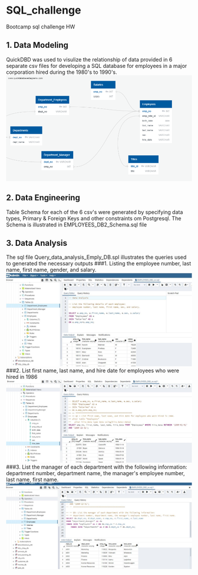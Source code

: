 # SQL_challenge
Bootcamp sql challenge HW
## 1. Data Modeling 
QuickDBD was used to visulize the relationship of data provided in 6 separate csv files for developing a SQL database for employees in a major corporation hired during the 1980's to 1990's. 
![](https://github.com/harsh-env/SQL_challenge/blob/main/Employee_sql/QuickDBD-export%20(3).png)
## 2. Data Engineering
Table Schema for each of the 6 csv's were generated by specifying data types, Primary & Foreign Keys and other constraints om Postgresql. The Schema is illustrated in EMPLOYEES_DB2_Schema.sql file
## 3. Data Analysis
The sql file Query_data_analysis_Emply_DB.spl illustrates the queries used to generated the necessary outputs
###1. Listing the employee number, last name, first name, gender, and salary.
![](https://github.com/harsh-env/SQL_challenge/blob/main/Employee_sql/Screenshot_ans_key/Data_Analysis_Q1.JPG)
###2. List first name, last name, and hire date for employees who were hired in 1986
![](https://github.com/harsh-env/SQL_challenge/blob/main/Employee_sql/Screenshot_ans_key/Data_Analysis_Q2.JPG)
###3. List the manager of each department with the following information: department number, department name, the manager's employee number, last name, first name.
![](https://github.com/harsh-env/SQL_challenge/blob/main/Employee_sql/Screenshot_ans_key/Data_Analysis_Q3.JPG)
